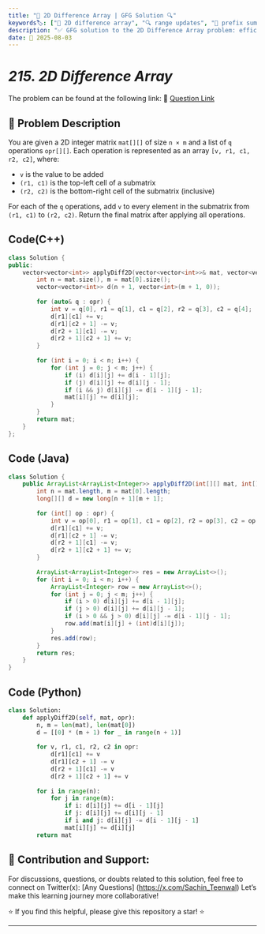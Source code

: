 ```yaml
---
title: "🔢 2D Difference Array | GFG Solution 🔍"
keywords🏷️: ["🔢 2D difference array", "🔍 range updates", "📍 prefix sum", "📈 matrix operations", "📘 GFG", "🏁 competitive programming", "📚 DSA"]
description: "✅ GFG solution to the 2D Difference Array problem: efficiently apply multiple range updates on 2D matrix using difference array technique with 2D prefix sum optimization. 🚀"
date: 📅 2025-08-03
---
```


# *215. 2D Difference Array*

The problem can be found at the following link: 🔗 [Question Link](https://www.geeksforgeeks.org/problems/2-d-difference-array/1)

## **🧩 Problem Description**

You are given a 2D integer matrix `mat[][]` of size `n × m` and a list of `q` operations `opr[][]`. Each operation is represented as an array `[v, r1, c1, r2, c2]`, where:

- `v` is the value to be added
- `(r1, c1)` is the top-left cell of a submatrix
- `(r2, c2)` is the bottom-right cell of the submatrix (inclusive)

For each of the `q` operations, add `v` to every element in the submatrix from `(r1, c1)` to `(r2, c2)`. Return the final matrix after applying all operations.


## Code(C++)
```cpp
class Solution {
public:
    vector<vector<int>> applyDiff2D(vector<vector<int>>& mat, vector<vector<int>>& opr) {
        int n = mat.size(), m = mat[0].size();
        vector<vector<int>> d(n + 1, vector<int>(m + 1, 0));
        
        for (auto& q : opr) {
            int v = q[0], r1 = q[1], c1 = q[2], r2 = q[3], c2 = q[4];
            d[r1][c1] += v;
            d[r1][c2 + 1] -= v;
            d[r2 + 1][c1] -= v;
            d[r2 + 1][c2 + 1] += v;
        }
        
        for (int i = 0; i < n; i++) {
            for (int j = 0; j < m; j++) {
                if (i) d[i][j] += d[i - 1][j];
                if (j) d[i][j] += d[i][j - 1];
                if (i && j) d[i][j] -= d[i - 1][j - 1];
                mat[i][j] += d[i][j];
            }
        }
        return mat;
    }
};
```

## Code (Java)

```java
class Solution {
    public ArrayList<ArrayList<Integer>> applyDiff2D(int[][] mat, int[][] opr) {
        int n = mat.length, m = mat[0].length;
        long[][] d = new long[n + 1][m + 1];
        
        for (int[] op : opr) {
            int v = op[0], r1 = op[1], c1 = op[2], r2 = op[3], c2 = op[4];
            d[r1][c1] += v;
            d[r1][c2 + 1] -= v;
            d[r2 + 1][c1] -= v;
            d[r2 + 1][c2 + 1] += v;
        }
        
        ArrayList<ArrayList<Integer>> res = new ArrayList<>();
        for (int i = 0; i < n; i++) {
            ArrayList<Integer> row = new ArrayList<>();
            for (int j = 0; j < m; j++) {
                if (i > 0) d[i][j] += d[i - 1][j];
                if (j > 0) d[i][j] += d[i][j - 1];
                if (i > 0 && j > 0) d[i][j] -= d[i - 1][j - 1];
                row.add(mat[i][j] + (int)d[i][j]);
            }
            res.add(row);
        }
        return res;
    }
}
```

## Code (Python)

```python
class Solution:
    def applyDiff2D(self, mat, opr):
        n, m = len(mat), len(mat[0])
        d = [[0] * (m + 1) for _ in range(n + 1)]
        
        for v, r1, c1, r2, c2 in opr:
            d[r1][c1] += v
            d[r1][c2 + 1] -= v
            d[r2 + 1][c1] -= v
            d[r2 + 1][c2 + 1] += v
        
        for i in range(n):
            for j in range(m):
                if i: d[i][j] += d[i - 1][j]
                if j: d[i][j] += d[i][j - 1]
                if i and j: d[i][j] -= d[i - 1][j - 1]
                mat[i][j] += d[i][j]
        return mat
```



## 🎯 **Contribution and Support:**

For discussions, questions, or doubts related to this solution, feel free to connect on Twitter(x): [Any Questions] (https://x.com/Sachin_Teenwal) Let’s make this learning journey more collaborative!

⭐ If you find this helpful, please give this repository a star! ⭐

---
